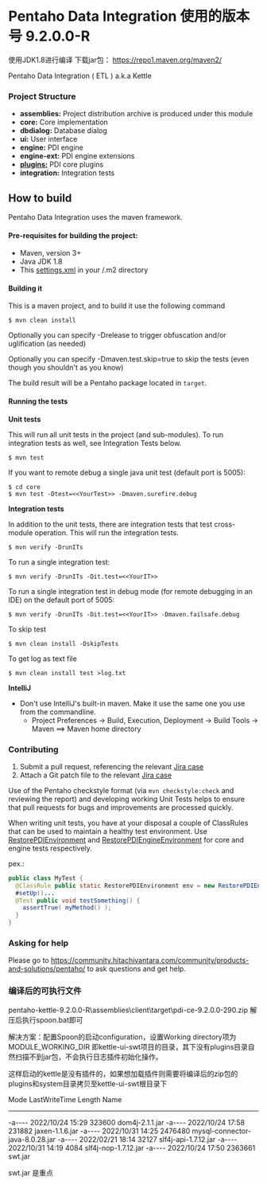 # Pentaho Data Integration 使用的版本号 9.2.0.0-R # 
使用JDK1.8进行编译
下载jar包： https://repo1.maven.org/maven2/

Pentaho Data Integration ( ETL ) a.k.a Kettle

### Project Structure

* **assemblies:** 
Project distribution archive is produced under this module
* **core:** 
Core implementation
* **dbdialog:** 
Database dialog
* **ui:** 
User interface
* **engine:** 
PDI engine
* **engine-ext:** 
PDI engine extensions
* **[plugins:](plugins/README.md)** 
PDI core plugins
* **integration:** 
Integration tests

How to build
--------------

Pentaho Data Integration uses the maven framework. 


#### Pre-requisites for building the project:
* Maven, version 3+
* Java JDK 1.8
* This [settings.xml](https://raw.githubusercontent.com/pentaho/maven-parent-poms/master/maven-support-files/settings.xml) in your <user-home>/.m2 directory

#### Building it

This is a maven project, and to build it use the following command

```
$ mvn clean install
```
Optionally you can specify -Drelease to trigger obfuscation and/or uglification (as needed)

Optionally you can specify -Dmaven.test.skip=true to skip the tests (even though
you shouldn't as you know)

The build result will be a Pentaho package located in ```target```.

#### Running the tests

__Unit tests__

This will run all unit tests in the project (and sub-modules). To run integration tests as well, see Integration Tests below.

```
$ mvn test
```

If you want to remote debug a single java unit test (default port is 5005):

```
$ cd core
$ mvn test -Dtest=<<YourTest>> -Dmaven.surefire.debug
```

__Integration tests__

In addition to the unit tests, there are integration tests that test cross-module operation. This will run the integration tests.

```
$ mvn verify -DrunITs
```

To run a single integration test:

```
$ mvn verify -DrunITs -Dit.test=<<YourIT>>
```

To run a single integration test in debug mode (for remote debugging in an IDE) on the default port of 5005:

```
$ mvn verify -DrunITs -Dit.test=<<YourIT>> -Dmaven.failsafe.debug
```

To skip test

```
$ mvn clean install -DskipTests
```

To get log as text file

```
$ mvn clean install test >log.txt
```


__IntelliJ__

* Don't use IntelliJ's built-in maven. Make it use the same one you use from the commandline.
  * Project Preferences -> Build, Execution, Deployment -> Build Tools -> Maven ==> Maven home directory


### Contributing

1. Submit a pull request, referencing the relevant [Jira case](https://jira.pentaho.com/secure/Dashboard.jspa)
2. Attach a Git patch file to the relevant [Jira case](https://jira.pentaho.com/secure/Dashboard.jspa)

Use of the Pentaho checkstyle format (via `mvn checkstyle:check` and reviewing the report) and developing working 
Unit Tests helps to ensure that pull requests for bugs and improvements are processed quickly.

When writing unit tests, you have at your disposal a couple of ClassRules that can be used to maintain a healthy
test environment. Use [RestorePDIEnvironment](core/src/test/java/org/pentaho/di/junit/rules/RestorePDIEnvironment.java)
and [RestorePDIEngineEnvironment](engine/src/test/java/org/pentaho/di/junit/rules/RestorePDIEngineEnvironment.java)
for core and engine tests respectively.

pex.:
```java
public class MyTest {
  @ClassRule public static RestorePDIEnvironment env = new RestorePDIEnvironment();
  #setUp()...
  @Test public void testSomething() { 
    assertTrue( myMethod() ); 
  }
}
```  

### Asking for help
Please go to https://community.hitachivantara.com/community/products-and-solutions/pentaho/ to ask questions and get help.

### 编译后的可执行文件
pentaho-kettle-9.2.0.0-R\assemblies\client\target\pdi-ce-9.2.0.0-290.zip
解压后执行spoon.bat即可

解决方案：配置Spoon的启动configuration，设置Working directory项为MODULE_WORKING_DIR 即kettle-ui-swt项目的目录，其下没有plugins目录自然扫描不到jar包，不会执行日志插件初始化操作。

这样启动的kettle是没有插件的，如果想加载插件则需要将编译后的zip包的plugins和system目录拷贝至kettle-ui-swt根目录下

Mode                 LastWriteTime         Length Name
----                 -------------         ------ ----
-a----        2022/10/24     15:29         323600 dom4j-2.1.1.jar
-a----        2022/10/24     17:58         231882 jaxen-1.1.6.jar
-a----        2022/10/31     14:25        2476480 mysql-connector-java-8.0.28.jar
-a----        2022/02/21     18:14          32127 slf4j-api-1.7.12.jar
-a----        2022/10/31     14:19           4084 slf4j-nop-1.7.12.jar
-a----        2022/10/24     17:50        2363661 swt.jar

swt.jar 是重点
